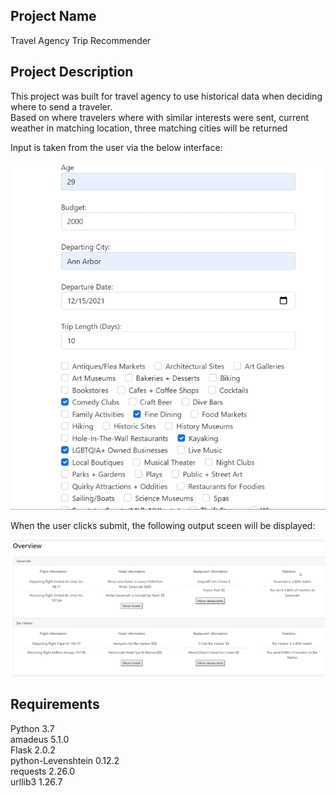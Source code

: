 ## **Project Name**

Travel Agency Trip Recommender

## **Project Description**

This project was built for travel agency to use historical data when deciding where to send a traveler.  
Based on where travelers where with similar interests were sent, current weather in matching location, three matching cities will be returned 

Input is taken from the user via the below interface:

![Alt text](/readmePictures/input.PNG?raw=true)

When the user clicks submit, the following output sceen will be displayed:

![Alt text](/readmePictures/output.PNG?raw=true)

## **Requirements**

Python 3.7  
amadeus 5.1.0  
Flask 2.0.2  
python-Levenshtein 0.12.2  
requests 2.26.0  
urllib3 1.26.7  

